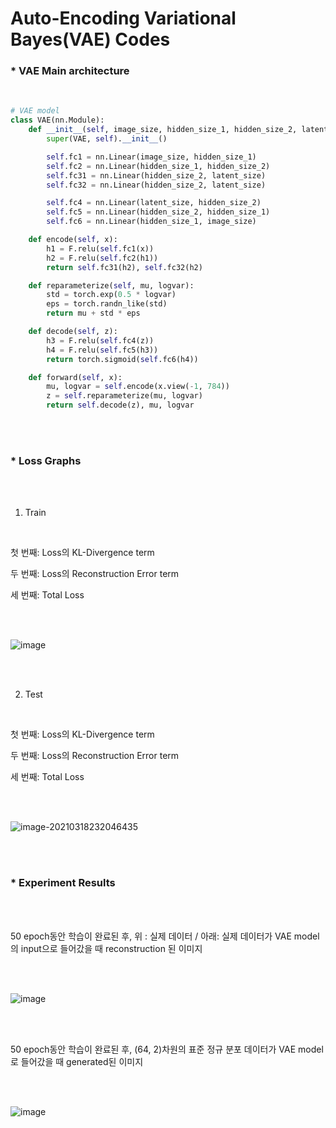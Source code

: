 # Auto-Encoding Variational Bayes(VAE) Codes



### * VAE Main architecture

<br/>

```python
# VAE model
class VAE(nn.Module):
    def __init__(self, image_size, hidden_size_1, hidden_size_2, latent_size):
        super(VAE, self).__init__()

        self.fc1 = nn.Linear(image_size, hidden_size_1)
        self.fc2 = nn.Linear(hidden_size_1, hidden_size_2)
        self.fc31 = nn.Linear(hidden_size_2, latent_size)
        self.fc32 = nn.Linear(hidden_size_2, latent_size)

        self.fc4 = nn.Linear(latent_size, hidden_size_2)
        self.fc5 = nn.Linear(hidden_size_2, hidden_size_1)
        self.fc6 = nn.Linear(hidden_size_1, image_size)

    def encode(self, x):
        h1 = F.relu(self.fc1(x))
        h2 = F.relu(self.fc2(h1))
        return self.fc31(h2), self.fc32(h2)

    def reparameterize(self, mu, logvar):
        std = torch.exp(0.5 * logvar)
        eps = torch.randn_like(std)
        return mu + std * eps

    def decode(self, z):
        h3 = F.relu(self.fc4(z))
        h4 = F.relu(self.fc5(h3))
        return torch.sigmoid(self.fc6(h4))

    def forward(self, x):
        mu, logvar = self.encode(x.view(-1, 784))
        z = self.reparameterize(mu, logvar)
        return self.decode(z), mu, logvar
```

<br/><br/>



### * Loss Graphs

<br/>

<br/>

1. Train

<br/>

첫 번째: Loss의 KL-Divergence term

두 번째: Loss의 Reconstruction Error term

세 번째: Total Loss

<br/>

<br/>

![image](https://user-images.githubusercontent.com/57930520/111641422-7c528780-8840-11eb-9cf8-4d3ee08af467.png)

<br/>

<br/>

2. Test

<br/>

첫 번째: Loss의 KL-Divergence term

두 번째: Loss의 Reconstruction Error term

세 번째: Total Loss

<br/>

<br/>

![image-20210318232046435](C:\Users\KDH\AppData\Roaming\Typora\typora-user-images\image-20210318232046435.png)

<br/>

<br/>

### * Experiment Results

<br/>

<br/>

50 epoch동안 학습이 완료된 후, 위 : 실제 데이터 / 아래: 실제 데이터가 VAE model의 input으로 들어갔을 때 reconstruction 된 이미지

<br/><br/>

![image](https://user-images.githubusercontent.com/57930520/111147948-65a4fa00-85ce-11eb-8566-f259c77af27b.png)

<br/>

<br/>



50 epoch동안 학습이 완료된 후, (64, 2)차원의 표준 정규 분포 데이터가 VAE model로 들어갔을 때 generated된 이미지 

<br/><br/>



![image](https://user-images.githubusercontent.com/57930520/111148227-b9afde80-85ce-11eb-8591-17ffe6b528c2.png)